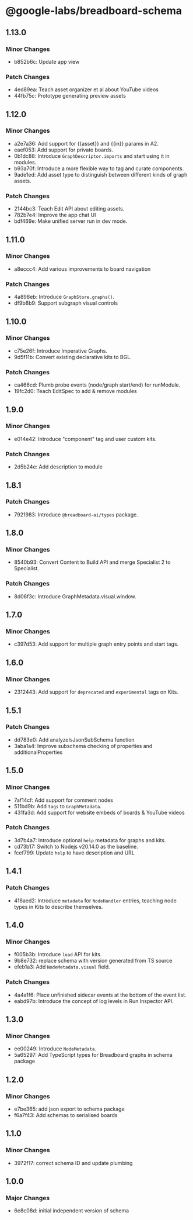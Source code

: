 # @google-labs/breadboard-schema

## 1.13.0

### Minor Changes

- b852b6c: Update app view

### Patch Changes

- 4ed89ea: Teach asset organizer et al about YouTube videos
- 44fb75c: Prototype generating preview assets

## 1.12.0

### Minor Changes

- a2e7a36: Add support for {{asset}} and {{in}} params in A2.
- eaef053: Add support for private boards.
- 0b1dc88: Introduce `GraphDescriptor.imports` and start using it in modules.
- b93a70f: Introduce a more flexible way to tag and curate components.
- 9ade1ed: Add asset type to distinguish between different kinds of graph
  assets.

### Patch Changes

- 2144bc3: Teach Edit API about editing assets.
- 782b7e4: Improve the app chat UI
- bdf469e: Make unified server run in dev mode.

## 1.11.0

### Minor Changes

- a8eccc4: Add various improvements to board navigation

### Patch Changes

- 4a898eb: Introduce `GraphStore.graphs()`.
- df9b8b9: Support subgraph visual controls

## 1.10.0

### Minor Changes

- c75e26f: Introduce Imperative Graphs.
- 9d5f11b: Convert existing declarative kits to BGL.

### Patch Changes

- ca466cd: Plumb probe events (node/graph start/end) for runModule.
- 19fc2d0: Teach EditSpec to add & remove modules

## 1.9.0

### Minor Changes

- e014e42: Introduce "component" tag and user custom kits.

### Patch Changes

- 2d5b24e: Add description to module

## 1.8.1

### Patch Changes

- 7921983: Introduce `@breadboard-ai/types` package.

## 1.8.0

### Minor Changes

- 8540b93: Convert Content to Build API and merge Specialist 2 to Specialist.

### Patch Changes

- 8d06f3c: Introduce GraphMetadata.visual.window.

## 1.7.0

### Minor Changes

- c397d53: Add support for multiple graph entry points and start tags.

## 1.6.0

### Minor Changes

- 2312443: Add support for `deprecated` and `experimental` tags on Kits.

## 1.5.1

### Patch Changes

- dd783e0: Add analyzeIsJsonSubSchema function
- 3aba1a4: Improve subschema checking of properties and additionalProperties

## 1.5.0

### Minor Changes

- 7af14cf: Add support for comment nodes
- 511bd9b: Add `tags` to `GraphMetadata`.
- 431fa3d: Add support for website embeds of boards & YouTube videos

### Patch Changes

- 3d7b4a7: Introduce optional `help` metadata for graphs and kits.
- cd73b17: Switch to Nodejs v20.14.0 as the baseline.
- fcef799: Update `help` to have description and URL

## 1.4.1

### Patch Changes

- 416aed2: Introduce `metadata` for `NodeHandler` entries, teaching node types
  in Kits to describe themselves.

## 1.4.0

### Minor Changes

- f005b3b: Introduce `load` API for kits.
- 9b8e732: replace schema with version generated from TS source
- efeb1a3: Add `NodeMetadata.visual` field.

### Patch Changes

- 4a4a1f6: Place unfinished sidecar events at the bottom of the event list.
- eabd97b: Introduce the concept of log levels in Run Inspector API.

## 1.3.0

### Minor Changes

- ee00249: Introduce `NodeMetadata`.
- 5a65297: Add TypeScript types for Breadboard graphs in schema package

## 1.2.0

### Minor Changes

- e7be365: add json export to schema package
- f6a7f43: Add schemas to serialised boards

## 1.1.0

### Minor Changes

- 3972f17: correct schema ID and update plumbing

## 1.0.0

### Major Changes

- 6e8c08d: initial independent version of schema
